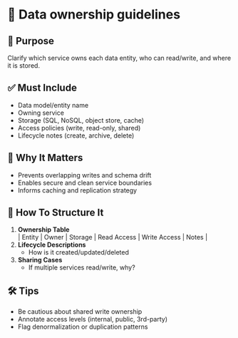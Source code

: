 # 📘 Data ownership guidelines

## 🧭 Purpose
Clarify which service owns each data entity, who can read/write, and where it is stored.

## ✅ Must Include
- Data model/entity name
- Owning service
- Storage (SQL, NoSQL, object store, cache)
- Access policies (write, read-only, shared)
- Lifecycle notes (create, archive, delete)

## 🤔 Why It Matters
- Prevents overlapping writes and schema drift
- Enables secure and clean service boundaries
- Informs caching and replication strategy

## 📐 How To Structure It
1. **Ownership Table**  
   | Entity | Owner | Storage | Read Access | Write Access | Notes |
2. **Lifecycle Descriptions**  
   - How is it created/updated/deleted
3. **Sharing Cases**  
   - If multiple services read/write, why?

## 🛠 Tips
- Be cautious about shared write ownership
- Annotate access levels (internal, public, 3rd-party)
- Flag denormalization or duplication patterns
